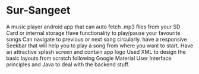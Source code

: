 # Sur-Sangeet
A music player android app that can auto fetch .mp3 files from your SD Card or internal storage
Have functionality to play/pause your favourite songs
Can navigate to previous or next song circularly.
have a responsive Seekbar that will help you to play a song from where you want to start.
Have an attractive splash screen and contain app logo
Used XML to design the basic layouts from scratch following Google Material User Interface principles and Java to deal with the backend stuff.
